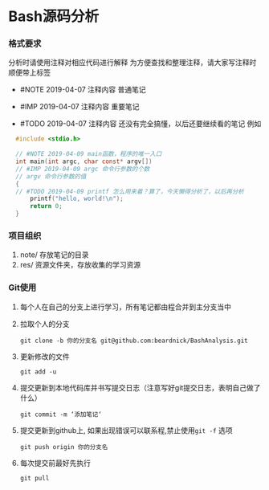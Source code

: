 # Bash源码分析

### 格式要求

分析时请使用注释对相应代码进行解释
为方便查找和整理注释，请大家写注释时顺便带上标签

+ \#NOTE 2019-04-07 注释内容 
  普通笔记

+ \#IMP 2019-04-07 注释内容
  重要笔记

+ \#TODO 2019-04-07 注释内容
  还没有完全搞懂，以后还要继续看的笔记
  例如

```c
  #include <stdio.h>
  
  // #NOTE 2019-04-09 main函数，程序的唯一入口
  int main(int argc, char const* argv[])
  // #IMP 2019-04-09 argc 命令行参数的个数
  // argv 命令行参数的值
  {
  // #TODO 2019-04-09 printf 怎么用来着？算了，今天懒得分析了，以后再分析
      printf("hello, world!\n");
      return 0;
  }
```

### 项目组织

1. note/ 存放笔记的目录
2. res/ 资源文件夹，存放收集的学习资源

### Git使用

1. 每个人在自己的分支上进行学习，所有笔记都由程合并到主分支当中
2. 拉取个人的分支

    `git clone -b 你的分支名 git@github.com:beardnick/BashAnalysis.git`

3. 更新修改的文件

    `git add -u`

4. 提交更新到本地代码库并书写提交日志（注意写好git提交日志，表明自己做了什么）

    `git commit -m ‘添加笔记‘`

5. 提交更新到github上, 如果出现错误可以联系程,禁止使用`git -f` 选项

    `git push origin 你的分支名`

6. 每次提交前最好先执行

    `git pull`